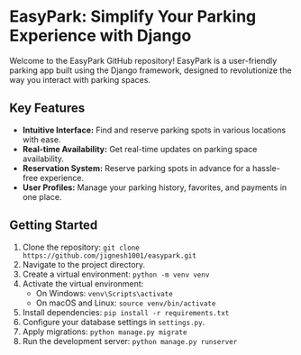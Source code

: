 # EasyPark: Simplify Your Parking Experience with Django

Welcome to the EasyPark GitHub repository! EasyPark is a user-friendly parking app built using the Django framework, designed to revolutionize the way you interact with parking spaces.

## Key Features

- **Intuitive Interface:** Find and reserve parking spots in various locations with ease.
- **Real-time Availability:** Get real-time updates on parking space availability.
- **Reservation System:** Reserve parking spots in advance for a hassle-free experience.
- **User Profiles:** Manage your parking history, favorites, and payments in one place.

## Getting Started

1. Clone the repository: `git clone https://github.com/jignesh1001/easypark.git`
2. Navigate to the project directory.
3. Create a virtual environment: `python -m venv venv`
4. Activate the virtual environment:
   - On Windows: `venv\Scripts\activate`
   - On macOS and Linux: `source venv/bin/activate`
5. Install dependencies: `pip install -r requirements.txt`
6. Configure your database settings in `settings.py`.
7. Apply migrations: `python manage.py migrate`
8. Run the development server: `python manage.py runserver`
